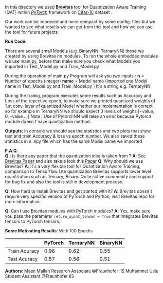 In this directory we used [**Brevitas**](https://github.com/Xilinx/brevitas) tool for Quantization Aware Training (QAT) within [_PyTorch_](https://pytorch.org/) framework on [Cifar-10](https://www.cs.toronto.edu/~kriz/cifar.html) dataset .

Our work can be improved and more compact by some config. files but we wanted to see what results we can get from this tool and how we can use the tool for future projects.

**Run Code**:

There are several small Models (e.g. BinaryNN, TernaryNN) those we created by using Brevitas nn modules.
To run the whole embedded modules we use main.py, before that make sure you check what Models you imported in Test_Model.py and Train_Model.py

During the operation of main.py Program will ask you two inputs :
**n** = Number of epochs (integer)
**name** = Model name (Imported one Model name in Test_Model.py and Train_Model.py ) It`s a string e.g. TernaryNN

During the trainig, program executes some results such as Accuracy and Loss of the repective epoch, to make sure we printed quantized weights of 1.st conv. layer of quantized Model whether our implementation is correct so for example in TernaryNN we should expect 3 levels of weighs [+value, 0, -value ...] 
Note : Use of PytorchNN will reise an error because Pytorch module doesn`t have quantization method.

**Outputs**: In console we should see the statistics and two plots that show test and train Accuracy & loss vs epoch number.
We also saved these statistics in a .npy file which has the same Model name we imported


**F.A.Q.**                 
**Q** : Is there any paper that the quantization idea is taken from ?
**A**: See [Brevitas Paper](https://arxiv.org/pdf/1907.00593.pdf) and also take a look this [Paper](https://arxiv.org/abs/1903.08066v2)
**Q**: Why should we use Brevitas?
**A**: It`s a very flexible tool for Quantization Aware Training, comparison to Tensorflow Lite quantization Brevitas supports lower level quantization such as Ternary, Binary.
Quite active community and support for bug fix and also the tool is still in development process.

**Q**: How hard to install Brevitas and get started with it?
**A**: Brevitas doesn`t require very specific version of PyTorch and Python, visit Brevitas repo for more information

**Q**: Can I use Brevitas modules with PyTorch modules?
**A**: Yes, make sure you pass the parameter `return_quant_tensor = True` that integrates Brevitas tensors to PyTorch tensors.

**Some Motivating Results**:
 With 100 Epochs

|| PyTorch | TernaryNN | BinaryNN |
| ------ | ------ |------ |------ |
| Train Acuracy | 0.98 | 0.62 |0.55 |
| Test Acuracy | 0.57 | 0.56 |0.51 |




**Authors**:
Maen Mallah Research Associate @Fraunhofer IIS
Muhammet Uslu Student Assistant @Fraunhofer IIS
